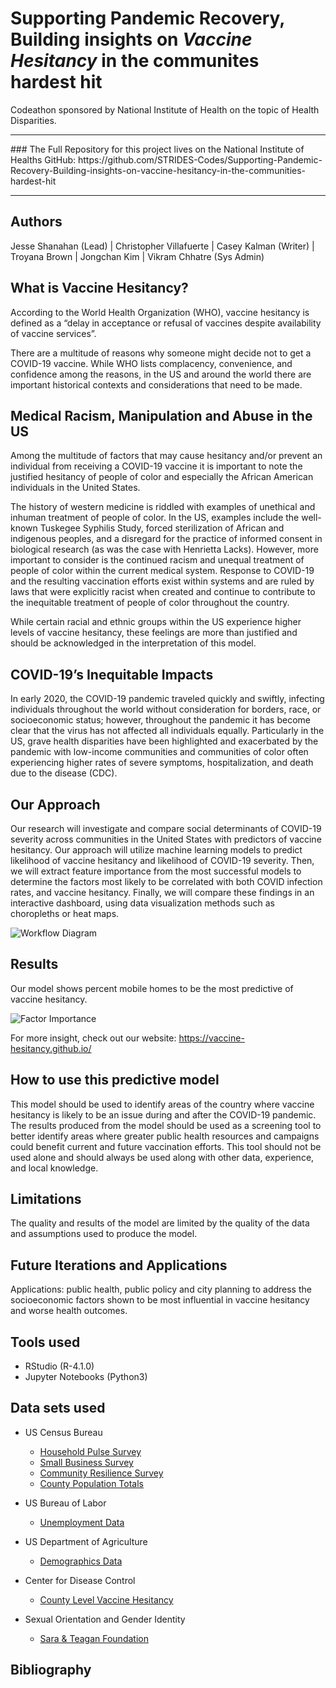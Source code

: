 # Supporting Pandemic Recovery, Building insights on *Vaccine Hesitancy* in the communites hardest hit
Codeathon sponsored by National Institute of Health on the topic of Health Disparities. 
<hr>
### The Full Repository for this project lives on the National Institute of Healths GitHub: 
https://github.com/STRIDES-Codes/Supporting-Pandemic-Recovery-Building-insights-on-vaccine-hesitancy-in-the-communities-hardest-hit
<hr>

## Authors
Jesse Shanahan (Lead) | Christopher Villafuerte | Casey Kalman (Writer) | Troyana Brown | Jongchan Kim | Vikram Chhatre (Sys Admin)

## What is Vaccine Hesitancy?
According to the World Health Organization (WHO), vaccine hesitancy is defined as a “delay in acceptance or refusal of vaccines despite availability of vaccine services”.

There are a multitude of reasons why someone might decide not to get a COVID-19 vaccine. While WHO lists complacency, convenience, and confidence among the reasons, in the US and around the world there are important historical contexts and considerations that need to be made. 

## Medical Racism, Manipulation and Abuse in the US
Among the multitude of factors that may cause hesitancy and/or prevent an individual from receiving a COVID-19 vaccine it is important to note the justified hesitancy of people of color and especially the African American individuals in the United States.

The history of western medicine is riddled with examples of unethical and inhuman treatment of people of color. In the US, examples include the well-known Tuskegee Syphilis Study, forced sterilization of African and indigenous peoples, and a disregard for the practice of informed consent in biological research (as was the case with Henrietta Lacks). However, more important to consider is the continued racism and unequal treatment of people of color within the current medical system. Response to COVID-19 and the resulting vaccination efforts exist within systems and are ruled by laws that were explicitly racist when created and continue to contribute to the inequitable treatment of people of color throughout the country.

While certain racial and ethnic groups within the US experience higher levels of vaccine hesitancy, these feelings are more than justified and should be acknowledged in the interpretation of this model.

## COVID-19’s Inequitable Impacts
In early 2020, the COVID-19 pandemic traveled quickly and swiftly, infecting individuals throughout the world without consideration for borders, race, or socioeconomic status; however, throughout the pandemic it has become clear that the virus has not affected all individuals equally. Particularly in the US, grave health disparities have been highlighted and exacerbated by the pandemic with low-income communities and communities of color often experiencing higher rates of severe symptoms, hospitalization, and death due to the disease (CDC). 

## Our Approach
Our research will investigate and compare social determinants of COVID-19 severity across communities in the United States with predictors of vaccine hesitancy. Our approach will utilize machine learning models to predict likelihood of vaccine hesitancy and likelihood of COVID-19 severity. Then, we will extract feature importance from the most successful models to determine the factors most likely to be correlated with both COVID infection rates, and vaccine hesitancy. Finally, we will compare these findings in an interactive dashboard, using data visualization methods such as choropleths or heat maps.

![Workflow Diagram](/images/workflowDiagram.png)

## Results
Our model shows percent mobile homes to be the most predictive of vaccine hesitancy. 

![Factor Importance](images/feature_importance.png)

For more insight, check out our website: https://vaccine-hesitancy.github.io/

## How to use this predictive model
This model should be used to identify areas of the country where vaccine hesitancy is likely to be an issue during and after the COVID-19 pandemic. The results produced from the model should be used as a screening tool to better identify areas where greater public health resources and campaigns could benefit current and future vaccination efforts. 
This tool should not be used alone and should always be used along with other data, experience, and local knowledge.


## Limitations
The quality and results of the model are limited by the quality of the data and assumptions used to produce the model.

## Future Iterations and Applications
Applications: public health, public policy and city planning to address the socioeconomic factors shown to be most influential in vaccine hesitancy and worse health outcomes.

## Tools used
- RStudio (R-4.1.0)
- Jupyter Notebooks (Python3)

## Data sets used

- US Census Bureau
	- [Household Pulse Survey](https://www.census.gov/programs-surveys/household-pulse-survey/data.html)
	- [Small Business Survey](https://experience.arcgis.com/experience/0a2101a6bc6d41159cb0f4ee9cf38a7f/)
	- [Community Resilience Survey](https://experience.arcgis.com/experience/b0341fa9b237456c9a9f1758c15cde8d/)
	- [County Population Totals](https://www.ers.usda.gov/data-products/county-level-data-sets/)

- US Bureau of Labor	
	- [Unemployment Data](https://www.bls.gov/web/laus/laumstrk.htm)
	
- US Department of Agriculture
	- [Demographics Data](https://www.ers.usda.gov/data-products/county-level-data-sets/)

- Center for Disease Control
	- [County Level Vaccine Hesitancy](https://data.cdc.gov/stories/s/Vaccine-Hesitancy-for-COVID-19/cnd2-a6zw/)

- Sexual Orientation and Gender Identity
	- [Sara & Teagan Foundation](https://www.teganandsarafoundation.org/tsf-covid-survey)

## Bibliography
